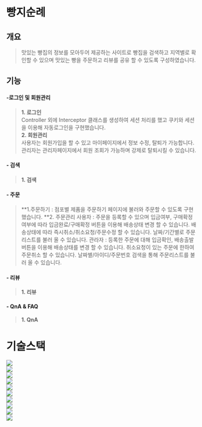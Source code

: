 # 빵지순례

## 개요

> 맛있는 빵집의 정보를 모아두어 제공하는 사이트로 빵집을 검색하고 지역별로 확인할 수 있으며 맛있는 빵을 주문하고 리뷰를 공유 할 수 있도록 구성하였습니다.

## 기능   

#### -로그인 및 회원관리   

>**1. 로그인**   
>Controller 외에 Interceptor 클래스를 생성하여 세션 처리를 했고 쿠키와 세션을 이용해 자동로그인을 구현했습니다.   
>**2. 회원관리**   
>사용자는 회원가입을 할 수 있고 마이페이지에서 정보 수정, 탈퇴가 가능합니다.   
>관리자는 관리자페이지에서 회원 조회가 가능하며 강제로 탈퇴시킬 수 있습니다.   

#### - 검색
>**1. 검색**

#### - 주문
>**1.주문하기 : 점포별 제품을 주문하기 페이지에 불러와 주문할 수 있도록 구현했습니다.
>**2. 주문관리
>사용자 : 주문을 등록할 수 있으며 입금여부, 구매확정 여부에 따라 입금완료/구매확정 버튼을 이용해 배송상태 변경 할 수 있습니다. 
>       배송상태에 따라 즉시취소/취소요청/주문수정 할 수 있습니다.
>       날짜/기간별로 주문리스트를 불러 올 수 있습니다.
>관라자 : 등록한 주문에 대해 입금확인, 배송출발 버튼을 이용해 배송상태를 변경 할 수 있습니다. 
>        취소요청이 있는 주문에 한하여 주문취소 할 수 있습니다.
>        날짜별/아이디/주문번호 검색을 통해 주문리스트를 불러 올 수 있습니다.
#### - 리뷰
>**1. 리뷰**

#### - QnA & FAQ
>**1. QnA**


# 기술스택

<div> 
  <img src="https://img.shields.io/badge/java-007396?style=for-the-badge&logo=java&logoColor=white"> 
  <br>
  <img src="https://img.shields.io/badge/html5-E34F26?style=for-the-badge&logo=html5&logoColor=white"> 
  <br>
  <img src="https://img.shields.io/badge/css-1572B6?style=for-the-badge&logo=css3&logoColor=white"> 
  <br>
  <img src="https://img.shields.io/badge/javascript-F7DF1E?style=for-the-badge&logo=javascript&logoColor=black"> 
  <br>
  <img src="https://img.shields.io/badge/jquery-0769AD?style=for-the-badge&logo=jquery&logoColor=white">
  <br>
  <img src="https://img.shields.io/badge/oracle-F80000?style=for-the-badge&logo=oracle&logoColor=white"> 
  <br>
  <img src="https://img.shields.io/badge/mysql-4479A1?style=for-the-badge&logo=mysql&logoColor=white"> 
  <br>
  <img src="https://img.shields.io/badge/spring-6DB33F?style=for-the-badge&logo=spring&logoColor=white"> 
  <br>
  <img src="https://img.shields.io/badge/apache tomcat-F8DC75?style=for-the-badge&logo=apachetomcat&logoColor=white">
  <br>
  <img src="https://img.shields.io/badge/github-181717?style=for-the-badge&logo=github&logoColor=white">
  <br>
</div>
